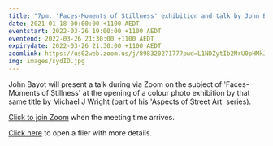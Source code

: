 ```yaml
---
title: "7pm: 'Faces-Moments of Stillness' exhibition and talk by John Bayot and Michael J Wright"
date: 2021-01-18 00:00:00 +1100 AEDT
eventstart: 2022-03-26 19:00:00 +1100 AEDT
eventend: 2022-03-26 21:30:00 +1100 AEDT
expirydate: 2022-03-26 21:30:00 +1100 AEDT
zoomlink: https://us02web.zoom.us/j/89832027177?pwd=L1NDZytIb2MrU0pHMkJ4SVJBdG5EQT09
img: images/sydID.jpg
---
```


John Bayot will present a talk during via Zoom on the subject of 'Faces-Moments of Stillness' at the opening of a colour photo exhibition by that same title by Michael J Wright (part of his 'Aspects of Street Art' series).

[Click to join Zoom](https://us02web.zoom.us/j/89832027177?pwd=L1NDZytIb2MrU0pHMkJ4SVJBdG5EQT09) when the meeting time arrives.

[Click here](https://static.swedenborg.com.au/pdf/fliers/syd20220326.pdf) to open a flier with more details.
